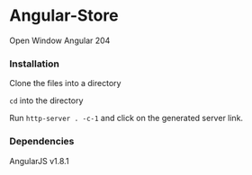 # Angular-Store
 Open Window Angular 204

### Installation
Clone the files into a directory

`cd` into the directory

Run `http-server . -c-1` and click on the generated server link.


### Dependencies 

AngularJS v1.8.1